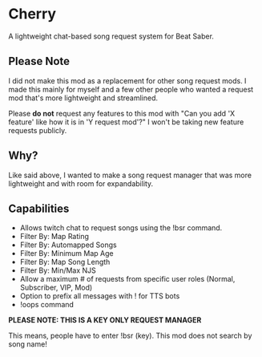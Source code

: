 # Cherry
A lightweight chat-based song request system for Beat Saber.

## Please Note
I did not make this mod as a replacement for other song request mods. I made this mainly for myself and a few other people who wanted a request mod that's more lightweight and streamlined.

Please **do not** request any features to this mod with "Can you add 'X feature' like how it is in 'Y request mod'?" I won't be taking new feature requests publicly.

## Why?
Like said above, I wanted to make a song request manager that was more lightweight and with room for expandability.

## Capabilities
- Allows twitch chat to request songs using the !bsr <key> command.
- Filter By: Map Rating
- Filter By: Automapped Songs
- Filter By: Minimum Map Age
- Filter By: Map Song Length
- Filter By: Min/Max NJS
- Allow a maximum # of requests from specific user roles (Normal, Subscriber, VIP, Mod)
- Option to prefix all messages with ! for TTS bots
- !oops command

**PLEASE NOTE: THIS IS A KEY ONLY REQUEST MANAGER**

This means, people have to enter !bsr (key). This mod does not search by song name!
